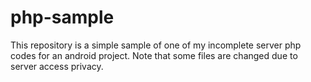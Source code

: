 # php-sample
This repository is a simple sample of one of my incomplete server php codes for an android project. Note that some files are changed due to server access privacy.
